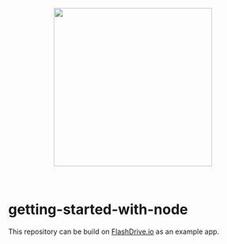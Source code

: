 <p align="center"><a href="https://devcenter.flashdrive.io/deploy-nuxtjs-on-flashdrive-io/"><img align="center" style="width:320px" src="https://devcenter.flashdrive.io/wp-content/uploads/2020/10/cropped-flashdrive-full-logo-2.png"/></a></p><br/>

# getting-started-with-node

This repository can be build on <a href="https://flashdrive.io">FlashDrive.io</a> as an example app.
